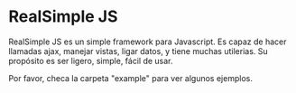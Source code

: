 # RealSimple JS

RealSimple JS es un simple framework para Javascript. Es capaz de hacer llamadas ajax, manejar vistas, ligar datos, y tiene muchas utilerias. Su propósito es ser ligero, simple, fácil de usar.

Por favor, checa la carpeta "example" para ver algunos ejemplos.
